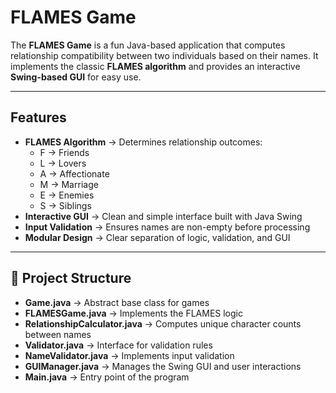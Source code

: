# FLAMES Game   

The **FLAMES Game** is a fun Java-based application that computes relationship compatibility between two individuals based on their names. It implements the classic **FLAMES algorithm** and provides an interactive **Swing-based GUI** for easy use.  

---

## Features  
- **FLAMES Algorithm** → Determines relationship outcomes:  
  - F → Friends  
  - L → Lovers  
  - A → Affectionate  
  - M → Marriage  
  - E → Enemies  
  - S → Siblings  
- **Interactive GUI** → Clean and simple interface built with Java Swing  
- **Input Validation** → Ensures names are non-empty before processing  
- **Modular Design** → Clear separation of logic, validation, and GUI  

---

## 📂 Project Structure  
- **Game.java** → Abstract base class for games  
- **FLAMESGame.java** → Implements the FLAMES logic  
- **RelationshipCalculator.java** → Computes unique character counts between names  
- **Validator.java** → Interface for validation rules  
- **NameValidator.java** → Implements input validation  
- **GUIManager.java** → Manages the Swing GUI and user interactions  
- **Main.java** → Entry point of the program  
